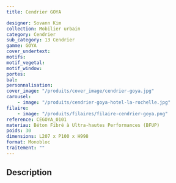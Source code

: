 ```yaml
---
title: Cendrier GOYA

designer: Sovann Kim
collection: Mobilier urbain
category: Cendrier
sub_category: 13 Cendrier
gamme: GOYA
cover_undertext:
motifs:
motif_vegetal:
motif_window:
portes:
bal:
personnalisation:
cover_image: "/produits/cover_image/cendrier-goya.jpg"
carousel:
    - image: "/produits/cendrier-goya-hotel-la-rochelle.jpg"
filaire:
    - image: "/produits/filaires/filaire-cendrier-goya.png"
reference: CEGOYA_0101
materiau: Béton Fibré à Ultra-hautes Performances (BFUP)
poids: 30
dimensions: L207 x P100 x H998
format: Monobloc
traitement: ""
---
```


## Description
